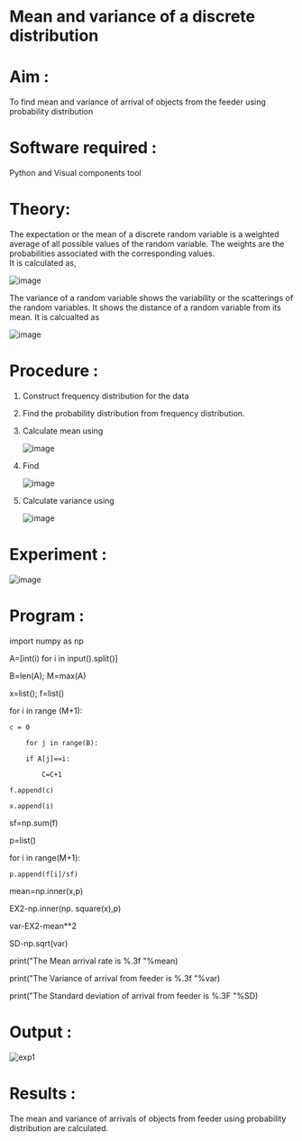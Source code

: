 #  Mean and variance of a discrete  distribution


# Aim : 

To find mean and variance of arrival of objects from the feeder using probability distribution


# Software required :  

Python and Visual components tool

# Theory:

The expectation or the mean of a discrete random variable is a weighted average of all possible
values of the random variable. The weights are the probabilities associated with the corresponding values.  
It is calculated as,

![image](https://user-images.githubusercontent.com/103921593/192938463-e34177f4-f188-48a0-bda2-8f6d1d660ed2.png)

The variance of a random variable shows the variability or the scatterings of the random variables.
It shows the distance of a random variable from its mean. It is calcualted as

![image](https://user-images.githubusercontent.com/103921593/192938695-99fedc01-34d5-4d36-84df-5880e766ed0c.png)


# Procedure :

1. Construct frequency distribution for the data

2. Find the  probability distribution from frequency distribution.

3. Calculate mean using 
   
   ![image](https://user-images.githubusercontent.com/103921593/192940431-03b81777-c54d-4286-b4f4-82dfe7666b4c.png)

4. Find  
   
      ![image](https://user-images.githubusercontent.com/103921593/192940255-2d9dd746-6875-4a6d-877b-6da6cdb96ab1.png)

5.  Calculate variance using 
  
      ![image](https://user-images.githubusercontent.com/103921593/192942852-913550a9-fabe-4a55-b956-0487b18bbd97.png)


# Experiment :

![image](https://user-images.githubusercontent.com/103921593/229993174-5b67e57e-3e01-4ac4-9f83-410a932b22bf.png)

# Program :
import numpy as np

A=[int(i) for i in input().split()]

B=len(A); M=max(A)

x=list(); f=list()

for i in range (M+1):

    c = 0
    
        for j in range(B):
        
        if A[j]==i:
        
            C=C+1
    
    f.append(c)
    
    x.append(i)

sf=np.sum(f)

p=list()

for i in range(M+1):

    p.append(f[i]/sf) 

mean=np.inner(x,p)

EX2-np.inner(np. square(x),p)

var-EX2-mean**2

SD-np.sqrt(var) 

print("The Mean arrival rate is %.3f "%mean) 

print("The Variance of arrival from feeder is %.3f "%var)

print("The Standard deviation of arrival from feeder is %.3F "%SD)


# Output : 
![exp1](https://github.com/deepika3095/Mean-and-Variance/assets/151625159/fa70871b-4dd2-4d46-839d-aaa91a1a3ab9)
# Results :
The mean and variance of arrivals of objects from feeder using probability distribution are calculated.

